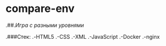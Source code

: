 # compare-env

 .##.*Игра с разными уровнями*
 
 .###Стек: 
 .-HTML5
 .-CSS
 .-XML
 .-JavaScript
 .-Docker
 .-nginx
